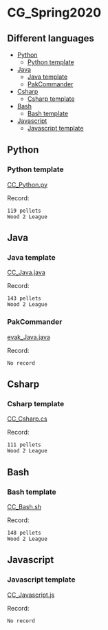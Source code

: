 # CG_Spring2020



## Different languages

- [Python](#Python)
    * [Python template](#Python-template)
- [Java](#Java)
    * [Java template](#Java-template)
    * [PakCommander](#PakCommander)
- [Csharp](#Csharp)
    * [Csharp template](#Csharp-template)
- [Bash](#Bash)
    * [Bash template](#Bash-template)
- [Javascript](#Javascript)
    * [Javascript template](#Javascript-template)

## Python

### Python template
[CC_Python.py](CC_Python.py)

Record:
```
119 pellets
Wood 2 League
```

## Java

### Java template
[CC_Java.java](CC_Java.java)

Record:

```
143 pellets
Wood 2 League
```

### PakCommander
[evak_Java.java](evak_Java.java)

Record:

```
No record
```

## Csharp

### Csharp template
[CC_Csharp.cs](CC_Csharp.cs)

Record:

```
111 pellets
Wood 2 League
```

## Bash

### Bash template
[CC_Bash.sh](CC_Bash.sh)

Record:

```
148 pellets
Wood 2 League
```


## Javascript

### Javascript template
[CC_Javascript.js](CC_Javascript.js)

Record:

```
No record
```